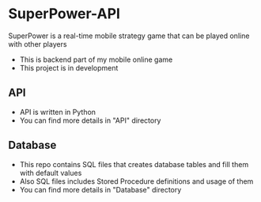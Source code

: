 # SuperPower-API

SuperPower is a real-time mobile strategy game that can be played online with other players

- This is backend part of my mobile online game
- This project is in development

## API ##
- API is written in Python
- You can find more details in "API" directory

## Database ##
- This repo contains SQL files that creates database tables and fill them with default values
- Also SQL files includes Stored Procedure definitions and usage of them
- You can find more details in "Database" directory


